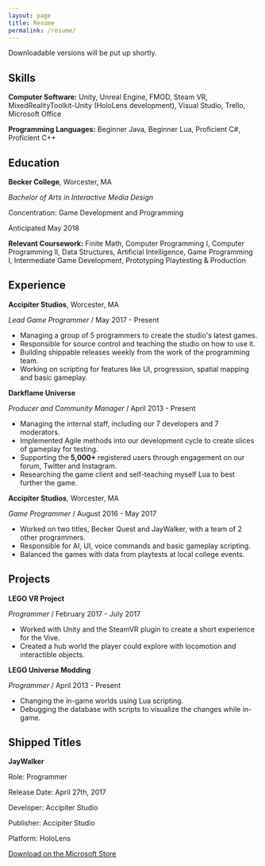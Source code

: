 ```yaml
---
layout: page
title: Resume
permalink: /resume/
---
```


Downloadable versions will be put up shortly.

<h2>Skills</h2>
<b>Computer Software:</b> Unity, Unreal Engine, FMOD, Steam VR, MixedRealityToolkit-Unity (HoloLens development), Visual Studio, Trello, Microsoft Office

<b>Programming Languages:</b> Beginner Java, Beginner Lua, Proficient C#, Proficient C++

<h2>Education</h2>
<b>Becker College</b>, Worcester, MA

<i>Bachelor of Arts in Interactive Media Design</i>

Concentration: Game Development and Programming

Anticipated May 2018

<b>Relevant Coursework:</b> Finite Math, Computer Programming I, Computer Programming II, Data Structures, Artificial Intelligence, Game Programming I, Intermediate Game Development, Prototyping Playtesting & Production

<h2>Experience</h2>
<b>Accipiter Studios</b>, Worcester, MA

<i>Lead Game Programmer</i> / May 2017 - Present
* Managing a group of 5 programmers to create the studio's latest games.
* Responsible for source control and teaching the studio on how to use it.
* Building shippable releases weekly from the work of the programming team.
* Working on scripting for features like UI, progression, spatial mapping and basic gameplay.

<b>Darkflame Universe</b>

<i>Producer and Community Manager</i> / April 2013 - Present
* Managing the internal staff, including our 7 developers and 7 moderators.
* Implemented Agile methods into our development cycle to create slices of gameplay for testing.
* Supporting the <b>5,000+</b> registered users through engagement on our forum, Twitter and Instagram.
* Researching the game client and self-teaching myself Lua to best further the game.

<b>Accipiter Studios</b>, Worcester, MA

<i>Game Programmer</i> / August 2016 - May 2017
* Worked on two titles, Becker Quest and JayWalker, with a team of 2 other programmers.
* Responsible for AI, UI, voice commands and basic gameplay scripting.
* Balanced the games with data from playtests at local college events.

<h2>Projects</h2>
<b>LEGO VR Project</b>

<i>Programmer</i> / February 2017 - July 2017
* Worked with Unity and the SteamVR plugin to create a short experience for the Vive.
* Created a hub world the player could explore with locomotion and interactible objects.

<b>LEGO Universe Modding</b>

<i>Programmer</i> / April 2013 - Present
* Changing the in-game worlds using Lua scripting.
* Debugging the database with scripts to visualize the changes while in-game.

<h2>Shipped Titles</h2>
<b>JayWalker</b>

Role: Programmer

Release Date: April 27th, 2017

Developer: Accipiter Studio

Publisher: Accipiter Studio

Platform: HoloLens

[Download on the Microsoft Store](https://www.microsoft.com/en-us/store/p/jaywalker/9p76lxr8hhb0)
